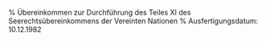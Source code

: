 % Übereinkommen zur Durchführung des Teiles XI des Seerechtsübereinkommens der Vereinten Nationen
% Ausfertigungsdatum: 10.12.1982
 